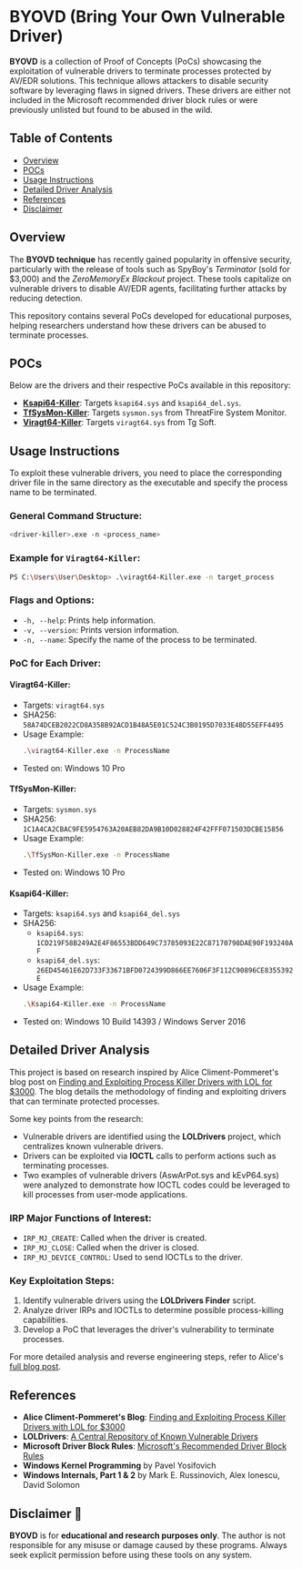 # BYOVD (Bring Your Own Vulnerable Driver)

**BYOVD** is a collection of Proof of Concepts (PoCs) showcasing the exploitation of vulnerable drivers to terminate processes protected by AV/EDR solutions. This technique allows attackers to disable security software by leveraging flaws in signed drivers. These drivers are either not included in the Microsoft recommended driver block rules or were previously unlisted but found to be abused in the wild.

## Table of Contents
- [Overview](#overview)
- [POCs](#pocs)
- [Usage Instructions](#usage-instructions)
- [Detailed Driver Analysis](#detailed-driver-analysis)
- [References](#references)
- [Disclaimer](#disclaimer)

## Overview
The **BYOVD technique** has recently gained popularity in offensive security, particularly with the release of tools such as SpyBoy's *Terminator* (sold for $3,000) and the *ZeroMemoryEx Blackout* project. These tools capitalize on vulnerable drivers to disable AV/EDR agents, facilitating further attacks by reducing detection.

This repository contains several PoCs developed for educational purposes, helping researchers understand how these drivers can be abused to terminate processes.

## POCs
Below are the drivers and their respective PoCs available in this repository:

- **[Ksapi64-Killer](https://github.com/BlackSnufkin/BYOVD/tree/main/Ksapi64-Killer)**: Targets `ksapi64.sys` and `ksapi64_del.sys`.
- **[TfSysMon-Killer](https://github.com/BlackSnufkin/BYOVD/tree/main/TfSysMon-Killer)**: Targets `sysmon.sys` from ThreatFire System Monitor.
- **[Viragt64-Killer](https://github.com/BlackSnufkin/BYOVD/tree/main/Viragt64-Killer)**: Targets `viragt64.sys` from Tg Soft.

## Usage Instructions
To exploit these vulnerable drivers, you need to place the corresponding driver file in the same directory as the executable and specify the process name to be terminated.

### General Command Structure:
```bash
<driver-killer>.exe -n <process_name>
```

### Example for `Viragt64-Killer`:
```bash
PS C:\Users\User\Desktop> .\viragt64-Killer.exe -n target_process
```

### Flags and Options:
- `-h, --help`: Prints help information.
- `-v, --version`: Prints version information.
- `-n, --name`: Specify the name of the process to be terminated.

### PoC for Each Driver:
#### Viragt64-Killer:
- Targets: `viragt64.sys`
- SHA256: `58A74DCEB2022CD8A358B92ACD1B48A5E01C524C3B0195D7033E4BD55EFF4495`
- Usage Example:
    ```bash
    .\viragt64-Killer.exe -n ProcessName
    ```
- Tested on: Windows 10 Pro

#### TfSysMon-Killer:
- Targets: `sysmon.sys`
- SHA256: `1C1A4CA2CBAC9FE5954763A20AEB82DA9B10D028824F42FFF071503DCBE15856`
- Usage Example:
    ```bash
    .\TfSysMon-Killer.exe -n ProcessName
    ```
- Tested on: Windows 10 Pro

#### Ksapi64-Killer:
- Targets: `ksapi64.sys` and `ksapi64_del.sys`
- SHA256:
  - `ksapi64.sys`: `1CD219F58B249A2E4F86553BDD649C73785093E22C87170798DAE90F193240AF`
  - `ksapi64_del.sys`: `26ED45461E62D733F33671BFD0724399D866EE7606F3F112C90896CE8355392E`
- Usage Example:
    ```bash
    .\Ksapi64-Killer.exe -n ProcessName
    ```
- Tested on: Windows 10 Build 14393 / Windows Server 2016

## Detailed Driver Analysis
This project is based on research inspired by Alice Climent-Pommeret's blog post on [Finding and Exploiting Process Killer Drivers with LOL for $3000](https://alice.climent-pommeret.red/posts/process-killer-driver/). The blog details the methodology of finding and exploiting drivers that can terminate protected processes.

Some key points from the research:
- Vulnerable drivers are identified using the **LOLDrivers** project, which centralizes known vulnerable drivers.
- Drivers can be exploited via **IOCTL** calls to perform actions such as terminating processes.
- Two examples of vulnerable drivers (AswArPot.sys and kEvP64.sys) were analyzed to demonstrate how IOCTL codes could be leveraged to kill processes from user-mode applications.

### IRP Major Functions of Interest:
- `IRP_MJ_CREATE`: Called when the driver is created.
- `IRP_MJ_CLOSE`: Called when the driver is closed.
- `IRP_MJ_DEVICE_CONTROL`: Used to send IOCTLs to the driver.

### Key Exploitation Steps:
1. Identify vulnerable drivers using the **LOLDrivers Finder** script.
2. Analyze driver IRPs and IOCTLs to determine possible process-killing capabilities.
3. Develop a PoC that leverages the driver's vulnerability to terminate processes.

For more detailed analysis and reverse engineering steps, refer to Alice's [full blog post](https://alice.climent-pommeret.red/posts/process-killer-driver/).

## References
- **Alice Climent-Pommeret's Blog**: [Finding and Exploiting Process Killer Drivers with LOL for $3000](https://alice.climent-pommeret.red/posts/process-killer-driver/)
- **LOLDrivers**: [A Central Repository of Known Vulnerable Drivers](https://www.loldrivers.io/)
- **Microsoft Driver Block Rules**: [Microsoft's Recommended Driver Block Rules](https://learn.microsoft.com/en-us/windows/security/application-security/application-control/windows-defender-application-control/design/microsoft-recommended-driver-block-rules)
- **Windows Kernel Programming** by Pavel Yosifovich
- **Windows Internals, Part 1 & 2** by Mark E. Russinovich, Alex Ionescu, David Solomon

## Disclaimer :loudspeaker:
**BYOVD** is for **educational and research purposes only**. The author is not responsible for any misuse or damage caused by these programs. Always seek explicit permission before using these tools on any system.
